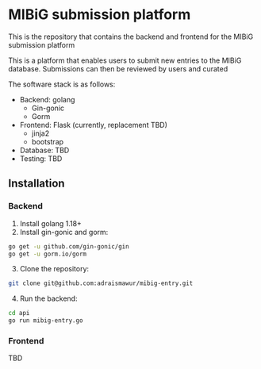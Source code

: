 # MIBiG submission platform

This is the repository that contains the backend and frontend for the MIBiG submission platform

This is a platform that enables users to submit new entries to the MIBiG database.
Submissions can then be reviewed by users and curated

The software stack is as follows:
- Backend: golang
  - Gin-gonic
  - Gorm
- Frontend: Flask (currently, replacement TBD)
    - jinja2
    - bootstrap
- Database: TBD
- Testing: TBD 

## Installation

### Backend

1. Install golang 1.18+
2. Install gin-gonic and gorm:
```bash
go get -u github.com/gin-gonic/gin
go get -u gorm.io/gorm
```
3. Clone the repository:
```bash
git clone git@github.com:adraismawur/mibig-entry.git
```
4. Run the backend:
```bash
cd api
go run mibig-entry.go
``` 

### Frontend

TBD
